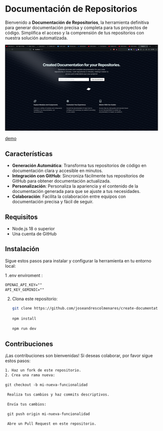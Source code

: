 # Documentación de Repositorios

Bienvenido a **Documentación de Repositorios**, la herramienta definitiva para generar documentación precisa y completa para tus proyectos de código. Simplifica el acceso y la comprensión de tus repositorios con nuestra solución automatizada.

![landing](./public/demo.png)

[demo](https://www.youtube.com/watch?v=jORQryYVnRs) 

## Características

- **Generación Automática**: Transforma tus repositorios de código en documentación clara y accesible en minutos.
- **Integración con GitHub**: Sincroniza fácilmente tus repositorios de GitHub para obtener documentación actualizada.
- **Personalización**: Personaliza la apariencia y el contenido de la documentación generada para que se ajuste a tus necesidades.
- **Colaboración**: Facilita la colaboración entre equipos con documentación precisa y fácil de seguir.

## Requisitos

- Node.js 18 o superior
- Una cuenta de GitHub

## Instalación

Sigue estos pasos para instalar y configurar la herramienta en tu entorno local:

1 .env enviroment :

  	OPENAI_API_KEY=""
  	API_KEY_GEMINIC=""  

2. Clona este repositorio:
   ```sh
   git clone https://github.com/joseandrescolmenares/create-documentation.git

   npm install

   npm run dev

## Contribuciones

¡Las contribuciones son bienvenidas! Si deseas colaborar, por favor sigue estos pasos:

	1. Haz un fork de este repositorio.
	2. Crea una rama nueva:
 
    git checkout -b mi-nueva-funcionalidad

     Realiza tus cambios y haz commits descriptivos.
     
     Envía tus cambios:
     
     git push origin mi-nueva-funcionalidad
     
     Abre un Pull Request en este repositorio.
